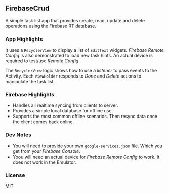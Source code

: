 ## FirebaseCrud

A simple task list app that provides create, read, update and delete operations using the Firebase RT database.

### App Highlights

It uses a `RecyclerView` to display a list of `EditText` widgets.
*Firebase Remote Config* is also demonstrated to load new task hints. An actual device is required to test/use *Remote Config*.

The `RecyclerView` logic shows how to use a *listener* to pass events to the Activity.
Each `ViewHolder` responds to *Done* and *Delete* actions to manipulate the task list.

### Firebase Highlights

- Handles all realtime syncing from clients to server.
- Provides a simple local database for offline use.
- Supports the most common offline scenarios. Then resync data once the client comes back online.

### Dev Notes

- You will need to provide your own `google-services.json` file. Which you get from your *Firebase Console*.
- Yoou will need an actual device for *Firebase Remote Config* to work. It does not work in the Emulator.

### License

MIT
